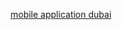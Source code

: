<a href="https://eventchroniclee.blogspot.com/2024/10/what-is-mobile-application-development.html">mobile application dubai</a>
